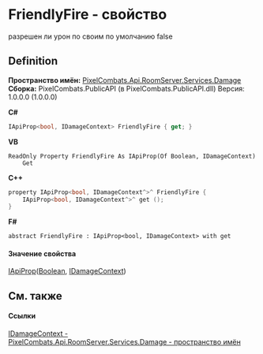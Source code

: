 # FriendlyFire - свойство


разрешен ли урон по своим 
по умолчанию false




## Definition
**Пространство имён:** <a href="1d025921-8e2c-5bf2-82bb-de99dd30cacf">PixelCombats.Api.RoomServer.Services.Damage</a>  
**Сборка:** PixelCombats.PublicAPI (в PixelCombats.PublicAPI.dll) Версия: 1.0.0.0 (1.0.0.0)

**C#**
``` C#
IApiProp<bool, IDamageContext> FriendlyFire { get; }
```
**VB**
``` VB
ReadOnly Property FriendlyFire As IApiProp(Of Boolean, IDamageContext)
	Get
```
**C++**
``` C++
property IApiProp<bool, IDamageContext^>^ FriendlyFire {
	IApiProp<bool, IDamageContext^>^ get ();
}
```
**F#**
``` F#
abstract FriendlyFire : IApiProp<bool, IDamageContext> with get
```



#### Значение свойства
<a href="c9eff8a0-836a-2f39-ef16-60c450c5b769">IApiProp</a>(<a href="https://learn.microsoft.com/dotnet/api/system.boolean" target="_blank" rel="noopener noreferrer">Boolean</a>, <a href="cce855dd-40cf-d2e9-c71d-c888296e2344">IDamageContext</a>)

## См. также


#### Ссылки
<a href="cce855dd-40cf-d2e9-c71d-c888296e2344">IDamageContext - </a>  
<a href="1d025921-8e2c-5bf2-82bb-de99dd30cacf">PixelCombats.Api.RoomServer.Services.Damage - пространство имён</a>  
